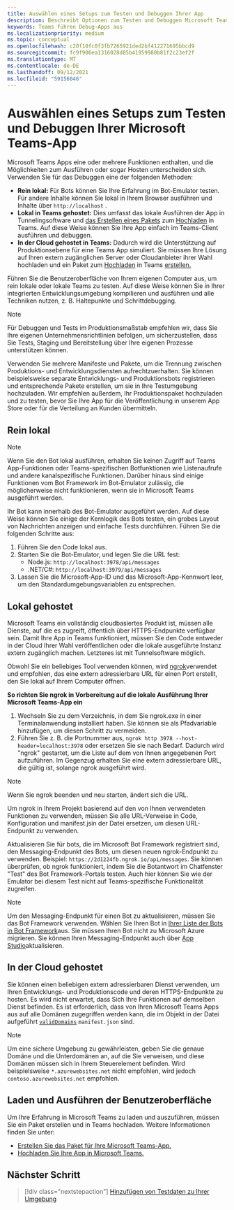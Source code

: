 ```yaml
---
title: Auswählen eines Setups zum Testen und Debuggen Ihrer App
description: Beschreibt Optionen zum Testen und Debuggen Microsoft Teams Apps
keywords: Teams führen Debug-Apps aus
ms.localizationpriority: medium
ms.topic: conceptual
ms.openlocfilehash: c20f10fc0f3fb7265921ded2bf412271695bbcd9
ms.sourcegitcommit: fc9f906ea1316028d85b41959980b81f2c23ef2f
ms.translationtype: MT
ms.contentlocale: de-DE
ms.lasthandoff: 09/12/2021
ms.locfileid: "59156046"
---
```

# <a name="choose-a-setup-to-test-and-debug-your-microsoft-teams-app"></a>Auswählen eines Setups zum Testen und Debuggen Ihrer Microsoft Teams-App

Microsoft Teams Apps eine oder mehrere Funktionen enthalten, und die Möglichkeiten zum Ausführen oder sogar Hosten unterscheiden sich. Verwenden Sie für das Debuggen eine der folgenden Methoden:

* **Rein lokal:** Für Bots können Sie Ihre Erfahrung im Bot-Emulator testen. Für andere Inhalte können Sie lokal in Ihrem Browser ausführen und Inhalte über `http://localhost` .
* **Lokal in Teams gehostet:** Dies umfasst das lokale Ausführen der App in Tunnelingsoftware und [das Erstellen eines Pakets](~/concepts/build-and-test/apps-package.md) zum [Hochladen](~/concepts/deploy-and-publish/apps-upload.md) in Teams. Auf diese Weise können Sie Ihre App einfach im Teams-Client ausführen und debuggen.
* **In der Cloud gehostet in Teams:** Dadurch wird die Unterstützung auf Produktionsebene für eine Teams App simuliert. Sie müssen Ihre Lösung auf Ihren extern zugänglichen Server oder Cloudanbieter ihrer Wahl hochladen und ein Paket zum [Hochladen](~/concepts/deploy-and-publish/apps-upload.md) in Teams [erstellen.](~/concepts/build-and-test/apps-package.md)

Führen Sie die Benutzeroberfläche von Ihrem eigenen Computer aus, um rein lokale oder lokale Teams zu testen. Auf diese Weise können Sie in Ihrer integrierten Entwicklungsumgebung kompilieren und ausführen und alle Techniken nutzen, z. B. Haltepunkte und Schrittdebugging. 

> [!NOTE]
> Für Debuggen und Tests im Produktionsmaßstab empfehlen wir, dass Sie Ihre eigenen Unternehmensrichtlinien befolgen, um sicherzustellen, dass Sie Tests, Staging und Bereitstellung über Ihre eigenen Prozesse unterstützen können.

Verwenden Sie mehrere Manifeste und Pakete, um die Trennung zwischen Produktions- und Entwicklungsdiensten aufrechtzuerhalten. Sie können beispielsweise separate Entwicklungs- und Produktionsbots registrieren und entsprechende Pakete erstellen, um sie in Ihre Testumgebung hochzuladen. Wir empfehlen außerdem, Ihr Produktionspaket hochzuladen und zu testen, bevor Sie Ihre App für die Veröffentlichung in unserem App Store oder für die Verteilung an Kunden übermitteln.

## <a name="purely-local"></a>Rein lokal

> [!NOTE]
> Wenn Sie den Bot lokal ausführen, erhalten Sie keinen Zugriff auf Teams App-Funktionen oder Teams-spezifischen Botfunktionen wie Listenaufrufe und andere kanalspezifische Funktionen. Darüber hinaus sind einige Funktionen vom Bot Framework im Bot-Emulator zulässig, die möglicherweise nicht funktionieren, wenn sie in Microsoft Teams ausgeführt werden.

Ihr Bot kann innerhalb des Bot-Emulator ausgeführt werden. Auf diese Weise können Sie einige der Kernlogik des Bots testen, ein grobes Layout von Nachrichten anzeigen und einfache Tests durchführen. Führen Sie die folgenden Schritte aus:

1. Führen Sie den Code lokal aus.
2. Starten Sie die Bot-Emulator, und legen Sie die URL fest:
   * Node.js: `http://localhost:3978/api/messages`
   * .NET/C#: `http://localhost:3979/api/messages`
3. Lassen Sie die Microsoft-App-ID und das Microsoft-App-Kennwort leer, um den Standardumgebungsvariablen zu entsprechen.

## <a name="locally-hosted"></a>Lokal gehostet

Microsoft Teams ein vollständig cloudbasiertes Produkt ist, müssen alle Dienste, auf die es zugreift, öffentlich über HTTPS-Endpunkte verfügbar sein. Damit Ihre App in Teams funktioniert, müssen Sie den Code entweder in der Cloud Ihrer Wahl veröffentlichen oder die lokale ausgeführte Instanz extern zugänglich machen. Letzteres ist mit Tunnelsoftware möglich.

Obwohl Sie ein beliebiges Tool verwenden können, wird [ngrok](https://ngrok.com/download)verwendet und empfohlen, das eine extern adressierbare URL für einen Port erstellt, den Sie lokal auf Ihrem Computer öffnen. 

**So richten Sie ngrok in Vorbereitung auf die lokale Ausführung Ihrer Microsoft Teams-App ein**

1. Wechseln Sie zu dem Verzeichnis, in dem Sie ngrok.exe in einer Terminalanwendung installiert haben. Sie können sie als Pfadvariable hinzufügen, um diesen Schritt zu vermeiden.
2. Führen Sie z. B. die Portnummer aus, `ngrok http 3978 --host-header=localhost:3978` oder ersetzen Sie sie nach Bedarf.
   Dadurch wird "ngrok" gestartet, um die Liste auf dem von Ihnen angegebenen Port aufzuführen. Im Gegenzug erhalten Sie eine extern adressierbare URL, die gültig ist, solange ngrok ausgeführt wird.

> [!NOTE]
> Wenn Sie ngrok beenden und neu starten, ändert sich die URL.

Um ngrok in Ihrem Projekt basierend auf den von Ihnen verwendeten Funktionen zu verwenden, müssen Sie alle URL-Verweise in Code, Konfiguration und manifest.jsin der Datei ersetzen, um diesen URL-Endpunkt zu verwenden.

Aktualisieren Sie für bots, die im Microsoft Bot Framework registriert sind, den Messaging-Endpunkt des Bots, um diesen neuen ngrok-Endpunkt zu verwenden. Beispiel: `https://2d1224fb.ngrok.io/api/messages`. Sie können überprüfen, ob ngrok funktioniert, indem Sie die Botantwort im Chatfenster "Test" des Bot Framework-Portals testen. Auch hier können Sie wie der Emulator bei diesem Test nicht auf Teams-spezifische Funktionalität zugreifen.

> [!NOTE]
> Um den Messaging-Endpunkt für einen Bot zu aktualisieren, müssen Sie das Bot Framework verwenden. Wählen Sie Ihren Bot in [Ihrer Liste der Bots in Bot Framework](https://dev.botframework.com/bots)aus. Sie müssen Ihren Bot nicht zu Microsoft Azure migrieren. Sie können Ihren Messaging-Endpunkt auch über [App Studio](~/concepts/build-and-test/app-studio-overview.md)aktualisieren.

## <a name="cloud-hosted"></a>In der Cloud gehostet

Sie können einen beliebigen extern adressierbaren Dienst verwenden, um Ihren Entwicklungs- und Produktionscode und deren HTTPS-Endpunkte zu hosten. Es wird nicht erwartet, dass Sich Ihre Funktionen auf demselben Dienst befinden. Es ist erforderlich, dass von Ihren Microsoft Teams Apps aus auf alle Domänen zugegriffen werden kann, die im Objekt in der Datei aufgeführt [`validDomains`](~/resources/schema/manifest-schema.md#validdomains) `manifest.json` sind.

> [!NOTE]
> Um eine sichere Umgebung zu gewährleisten, geben Sie die genaue Domäne und die Unterdomänen an, auf die Sie verweisen, und diese Domänen müssen sich in Ihrem Steuerelement befinden. Wird beispielsweise `*.azurewebsites.net` nicht empfohlen, wird jedoch `contoso.azurewebsites.net` empfohlen.

## <a name="load-and-run-your-experience"></a>Laden und Ausführen der Benutzeroberfläche

Um Ihre Erfahrung in Microsoft Teams zu laden und auszuführen, müssen Sie ein Paket erstellen und in Teams hochladen. Weitere Informationen finden Sie unter:

* [Erstellen Sie das Paket für Ihre Microsoft Teams-App.](~/concepts/build-and-test/apps-package.md)
* [Hochladen Sie Ihre App in Microsoft Teams.](~/concepts/deploy-and-publish/apps-upload.md)

## <a name="next-step"></a>Nächster Schritt

> [!div class="nextstepaction"] 
> [Hinzufügen von Testdaten zu Ihrer Umgebung](~/concepts/build-and-test/test-data.md)

